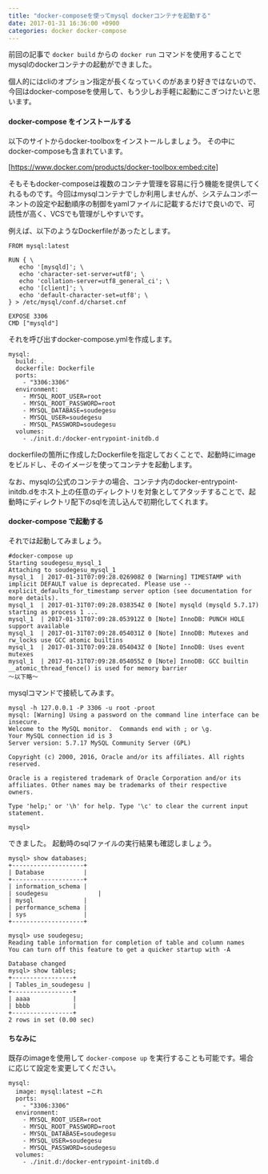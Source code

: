 ```yaml
---
title: "docker-composeを使ってmysql dockerコンテナを起動する"
date: 2017-01-31 16:36:00 +0900
categories: docker docker-compose
---
```


前回の記事で `docker build` からの `docker run` コマンドを使用することでmysqlのdockerコンテナの起動ができました。

個人的にはcliのオプション指定が長くなっていくのがあまり好きではないので、今回はdocker-composeを使用して、もう少しお手軽に起動にこぎつけたいと思います。

#### docker-compose をインストールする
以下のサイトからdocker-toolboxをインストールしましょう。
その中にdocker-composeも含まれています。

[https://www.docker.com/products/docker-toolbox:embed:cite]

そもそもdocker-composeは複数のコンテナ管理を容易に行う機能を提供してくれるものです。今回はmysqlコンテナでしか利用しませんが、システムコンポーネントの設定や起動順序の制御をyamlファイルに記載するだけで良いので、可読性が高く、VCSでも管理がしやすいです。

例えば、以下のようなDockerfileがあったとします。

```
FROM mysql:latest

RUN { \
   echo '[mysqld]'; \
   echo 'character-set-server=utf8'; \
   echo 'collation-server=utf8_general_ci'; \
   echo '[client]'; \
   echo 'default-character-set=utf8'; \
} > /etc/mysql/conf.d/charset.cnf

EXPOSE 3306
CMD ["mysqld"]
```

それを呼び出すdocker-compose.ymlを作成します。

```
mysql:
  build: .
  dockerfile: Dockerfile
  ports:
    - "3306:3306"
  environment:
    - MYSQL_ROOT_USER=root
    - MYSQL_ROOT_PASSWORD=root
    - MYSQL_DATABASE=soudegesu
    - MYSQL_USER=soudegesu
    - MYSQL_PASSWORD=soudegesu
  volumes:
    - ./init.d:/docker-entrypoint-initdb.d
```

dockerfileの箇所に作成したDockerfileを指定しておくことで、起動時にimageをビルドし、そのイメージを使ってコンテナを起動します。

なお、mysqlの公式のコンテナの場合、コンテナ内のdocker-entrypoint-initdb.dをホスト上の任意のディレクトリを対象としてアタッチすることで、起動時にディレクトリ配下のsqlを流し込んで初期化してくれます。

#### docker-compose で起動する
それでは起動してみましょう。

```
#docker-compose up                                                                                                                                                
Starting soudegesu_mysql_1
Attaching to soudegesu_mysql_1
mysql_1  | 2017-01-31T07:09:28.026908Z 0 [Warning] TIMESTAMP with implicit DEFAULT value is deprecated. Please use --explicit_defaults_for_timestamp server option (see documentation for more details).
mysql_1  | 2017-01-31T07:09:28.038354Z 0 [Note] mysqld (mysqld 5.7.17) starting as process 1 ...
mysql_1  | 2017-01-31T07:09:28.053912Z 0 [Note] InnoDB: PUNCH HOLE support available
mysql_1  | 2017-01-31T07:09:28.054031Z 0 [Note] InnoDB: Mutexes and rw_locks use GCC atomic builtins
mysql_1  | 2017-01-31T07:09:28.054043Z 0 [Note] InnoDB: Uses event mutexes
mysql_1  | 2017-01-31T07:09:28.054055Z 0 [Note] InnoDB: GCC builtin __atomic_thread_fence() is used for memory barrier
〜以下略〜
```

mysqlコマンドで接続してみます。

```
mysql -h 127.0.0.1 -P 3306 -u root -proot
mysql: [Warning] Using a password on the command line interface can be insecure.
Welcome to the MySQL monitor.  Commands end with ; or \g.
Your MySQL connection id is 3
Server version: 5.7.17 MySQL Community Server (GPL)

Copyright (c) 2000, 2016, Oracle and/or its affiliates. All rights reserved.

Oracle is a registered trademark of Oracle Corporation and/or its
affiliates. Other names may be trademarks of their respective
owners.

Type 'help;' or '\h' for help. Type '\c' to clear the current input statement.

mysql>

```

できました。
起動時のsqlファイルの実行結果も確認しましょう。

```
mysql> show databases;
+--------------------+
| Database           |
+--------------------+
| information_schema |
| soudegesu              |
| mysql              |
| performance_schema |
| sys                |
+--------------------+
```


```
mysql> use soudegesu;
Reading table information for completion of table and column names
You can turn off this feature to get a quicker startup with -A

Database changed
mysql> show tables;
+-----------------+
| Tables_in_soudegesu |
+-----------------+
| aaaa            |
| bbbb            |
+-----------------+
2 rows in set (0.00 sec)

```

#### ちなみに
既存のimageを使用して `docker-compose up` を実行することも可能です。場合に応じて設定を変更してください。

```
mysql:
  image: mysql:latest ←これ
  ports:
    - "3306:3306"
  environment:
    - MYSQL_ROOT_USER=root
    - MYSQL_ROOT_PASSWORD=root
    - MYSQL_DATABASE=soudegesu
    - MYSQL_USER=soudegesu
    - MYSQL_PASSWORD=soudegesu
  volumes:
    - ./init.d:/docker-entrypoint-initdb.d
```
